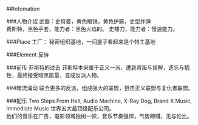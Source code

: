 ##Infomation

###人物介绍
武器：史特曼，黄色眼镜，黄色护腕，史型炸弹  
费斯特，黑色手套，能力者：黑色火焰的。
史楼力，能力者：慢速能力。

###Place
工厂： 秘密组织基地，一间屋子看起来是个特工基地

###Element
反转

###前传 菲斯特的过去
菲斯特本来属于正义一派，遭到背叛与误解，遗忘与牺牲，最终接受暗黑能量，变成反派人物。

###暗流涌动
联合更多的反派，组成强大的联盟，狙击正义联盟与复仇者联盟。

###配乐
Two Steps From Hell, Audio Machine, X-Ray Dog, Brand X Music, Immediate Music 世界五大最顶级配乐公司。  
他们的音乐在广告，电影领域独树一帜，音乐节奏强悍，气势磅礴，无与伦比。
